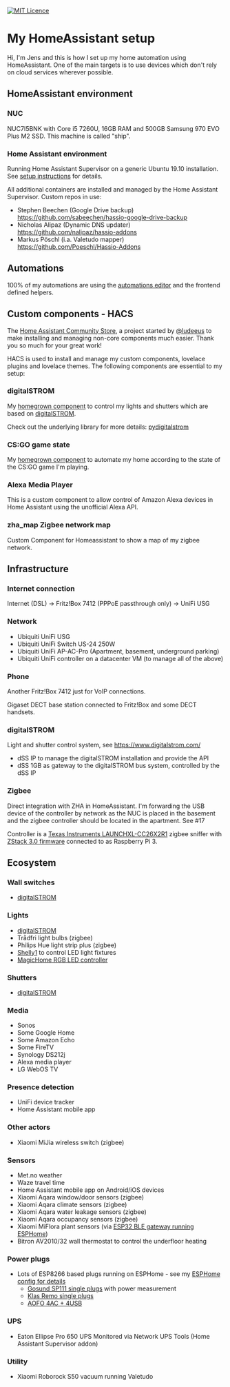 [![MIT Licence](https://badges.frapsoft.com/os/mit/mit.svg?v=103)](https://opensource.org/licenses/mit-license.php)

# My HomeAssistant setup

Hi, I'm Jens and this is how I set up my home automation using HomeAssistant.
One of the main targets is to use devices which don't rely on cloud services wherever possible.

## HomeAssistant environment

### NUC

NUC7I5BNK with Core i5 7260U, 16GB RAM and 500GB Samsung 970 EVO Plus M2 SSD.
This machine is called "ship".

### Home Assistant environment

Running Home Assistant Supervisor on a generic Ubuntu 19.10 installation.
See [setup instructions](https://www.home-assistant.io/hassio/installation/#alternative-install-home-assistant-supervised-on-a-generic-linux-host) for details.

All additional containers are installed and managed by the Home Assistant Supervisor.
Custom repos in use:
* Stephen Beechen (Google Drive backup)
  https://github.com/sabeechen/hassio-google-drive-backup
* Nicholas Alipaz (Dynamic DNS updater)
  https://github.com/nalipaz/hassio-addons
* Markus Pöschl (i.a. Valetudo mapper)
  https://github.com/Poeschl/Hassio-Addons

## Automations

100% of my automations are using the [automations editor](automations.yaml) and the frontend defined helpers.

## Custom components - HACS

The [Home Assistant Community Store](https://hacs.xyz/), a project started by [@ludeeus](https://twitter.com/ludeeus) to make installing and managing non-core components much easier. Thank you so much for your great work!

HACS is used to install and manage my custom components, lovelace plugins and lovelace themes.
The following components are essential to my setup:

### digitalSTROM

My [homegrown component](https://github.com/lociii/homeassistant-digitalstrom) to control my lights and shutters which are based on [digitalSTROM](https://www.digitalstrom.com/).

Check out the underlying library for more details: [pydigitalstrom](https://github.com/lociii/pydigitalstrom)

### CS:GO game state

My [homegrown component](https://github.com/lociii/homeassistant-csgo) to automate my home according to the state of the CS:GO game I'm playing.

### Alexa Media Player

This is a custom component to allow control of Amazon Alexa devices in Home Assistant using the unofficial Alexa API.

### zha_map Zigbee network map

Custom Component for Homeassistant to show a map of my zigbee network.

## Infrastructure

### Internet connection

Internet (DSL) -> Fritz!Box 7412 (PPPoE passthrough only) -> UniFi USG

### Network

* Ubiquiti UniFi USG
* Ubiquiti UniFi Switch US-24 250W
* Ubiquiti UniFi AP-AC-Pro (Apartment, basement, underground parking)
* Ubiquiti UniFi controller on a datacenter VM (to manage all of the above)

### Phone

Another Fritz!Box 7412 just for VoIP connections.

Gigaset DECT base station connected to Fritz!Box and some DECT handsets.

### digitalSTROM

Light and shutter control system, see https://www.digitalstrom.com/

* dSS IP to manage the digitalSTROM installation and provide the API
* dSS 1GB as gateway to the digitalSTROM bus system, controlled by the dSS IP

### Zigbee

Direct integration with ZHA in HomeAssistant. I'm forwarding the USB device of the controller by network as the NUC is placed in the basement and the zigbee controller should be located in the apartment. See #17

Controller is a [Texas Instruments LAUNCHXL-CC26X2R1](http://www.ti.com/tool/LAUNCHXL-CC26X2R1) zigbee sniffer with [ZStack 3.0 firmware](https://github.com/Koenkk/Z-Stack-firmware/blob/master/coordinator/Z-Stack_3.x.0/bin/CC26X2R1_20200417.zip) connected to as Raspberry Pi 3.

## Ecosystem

### Wall switches

* [digitalSTROM](https://productinfo.digitalstrom.com/4290046000904/)

### Lights

* [digitalSTROM](https://productinfo.digitalstrom.com/4290046000010/)
* Trådfri light bulbs (zigbee)
* Philips Hue light strip plus (zigbee)
* [Shelly1](esphome/_shelly1.yaml) to control LED light fixtures
* [MagicHome RGB LED controller](esphome/_magichome.yaml)

### Shutters

* [digitalSTROM](https://productinfo.digitalstrom.com/4290046000607/)

### Media

* Sonos
* Some Google Home
* Some Amazon Echo
* Some FireTV
* Synology DS212j
* Alexa media player
* LG WebOS TV

### Presence detection

* UniFi device tracker
* Home Assistant mobile app

### Other actors

* Xiaomi MiJia wireless switch (zigbee)

### Sensors

* Met.no weather
* Waze travel time
* Home Assistant mobile app on Android/iOS devices
* Xiaomi Aqara window/door sensors (zigbee)
* Xiaomi Aqara climate sensors (zigbee)
* Xiaomi Aqara water leakage sensors (zigbee)
* Xiaomi Aqara occupancy sensors (zigbee)
* Xiaomi MiFlora plant sensors (via [ESP32 BLE gateway running ESPHome](https://esphome.io/components/sensor/xiaomi_miflora.html))
* Bitron AV2010/32 wall thermostat to control the underfloor heating

### Power plugs

* Lots of ESP8266 based plugs running on ESPHome - see my [ESPHome config for details](esphome/)
  + [Gosund SP111 single plugs](esphome/_sp111.yaml) with power measurement
  + [Klas Remo single plugs](esphome/_klasremo.yaml)
  + [AOFO 4AC + 4USB](esphome/_aofo_strip_usb.yaml)

### UPS

* Eaton Ellipse Pro 650 UPS
  Monitored via Network UPS Tools (Home Assistant Supervisor addon)

### Utility

* Xiaomi Roborock S50 vacuum running Valetudo
